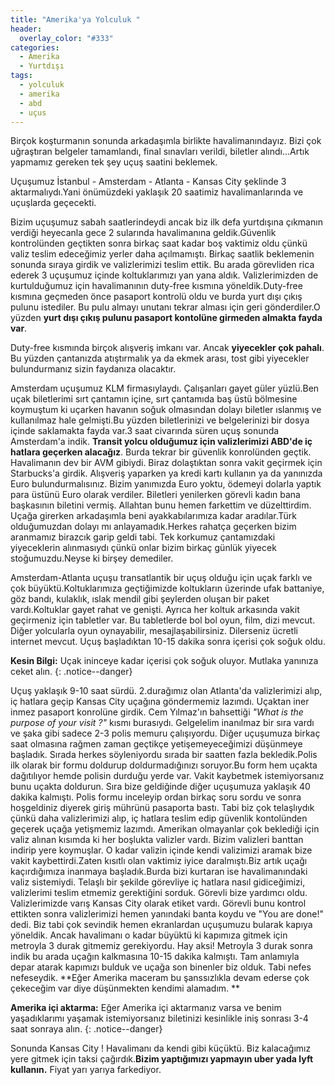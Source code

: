 ```yaml
---
title: "Amerika'ya Yolculuk "
header:
  overlay_color: "#333"
categories:
  - Amerika
  - Yurtdışı
tags:
  - yolculuk
  - amerika
  - abd
  - uçus
---
```


Birçok koşturmanın sonunda arkadaşımla birlikte havalimanındayız. Bizi çok uğraştıran belgeler tamamlandı, final sınavları verildi, biletler alındı...Artık yapmamız gereken tek şey uçuş saatini beklemek.

Uçuşumuz İstanbul - Amsterdam - Atlanta - Kansas City şeklinde 3 aktarmalıydı.Yani önümüzdeki yaklaşık 20 saatimiz havalimanlarında ve uçuşlarda geçecekti.

Bizim uçuşumuz sabah saatlerindeydi ancak biz ilk defa yurtdışına çıkmanın verdiği heyecanla gece 2 sularında havalimanına geldik.Güvenlik kontrolünden geçtikten sonra birkaç saat kadar boş vaktimiz oldu çünkü valiz teslim edeceğimiz yerler daha açılmamıştı. Birkaç saatlik beklemenin sonunda sıraya girdik ve valizlerimizi teslim ettik. Bu arada görevliden rica ederek 3 uçuşumuz içinde koltuklarımızı yan yana aldık. Valizlerimizden de kurtulduğumuz için havalimanının duty-free kısmına yöneldik.Duty-free kısmına geçmeden önce pasaport kontrolü oldu ve burda yurt dışı çıkış pulunu istediler. Bu pulu almayı unutanı tekrar alması için geri gönderdiler.O yüzden **yurt dışı çıkış pulunu pasaport kontolüne girmeden almakta fayda var**.

Duty-free kısmında birçok alışveriş imkanı var. Ancak **yiyecekler çok pahalı**. Bu yüzden çantanızda atıştırmalık ya da ekmek arası, tost gibi yiyecekler bulundurmanız sizin faydanıza olacaktır.

Amsterdam uçuşumuz KLM firmasıylaydı. Çalışanları gayet güler yüzlü.Ben uçak biletlerimi sırt çantamın içine, sırt çantamıda baş üstü bölmesine koymuştum ki uçarken havanın soğuk olmasından dolayı biletler ıslanmış ve kullanılmaz hale gelmişti.Bu yüzden biletlerinizi ve belgelerinizi bir dosya içinde saklamakta fayda var.3 saat civarında süren uçuş sonunda Amsterdam'a indik. **Transit yolcu olduğumuz için valizlerimizi ABD'de iç hatlara geçerken alacağız**. Burda tekrar bir güvenlik konrolünden geçtik. Havalimanın dev bir AVM gibiydi. Biraz dolaştıktan sonra vakit geçirmek için Starbucks'a girdik. Alışveriş yaparken ya kredi kartı kullanın ya da yanınızda Euro bulundurmalısınız. Bizim yanımızda Euro yoktu, ödemeyi dolarla yaptık para üstünü Euro olarak verdiler. Biletleri yenilerken görevli kadın bana başkasının biletini vermiş. Allahtan bunu hemen farkettim ve düzelttirdim. Uçağa girerken arkadaşımla beni ayakkabılarımıza kadar aradılar.Türk olduğumuzdan dolayı mı anlayamadık.Herkes rahatça geçerken bizim aranmamız birazcık garip geldi tabi. Tek korkumuz çantamızdaki yiyeceklerin alınmasıydı çünkü onlar bizim birkaç günlük yiyecek stoğumuzdu.Neyse ki birşey demediler.

Amsterdam-Atlanta uçuşu transatlantik bir uçuş olduğu için uçak farklı ve çok büyüktü.Koltuklarımıza geçtiğimizde koltukların üzerinde ufak battaniye, göz bandı, kulaklık, ıslak mendil gibi şeylerden oluşan bir paket vardı.Koltuklar gayet rahat ve genişti. Ayrıca her koltuk arkasında vakit geçirmeniz için tabletler var. Bu tabletlerde bol bol oyun, film, dizi mevcut. Diğer yolcularla oyun oynayabilir,
mesajlaşabilirsiniz. Dilerseniz ücretli internet mevcut. Uçuş başladıktan 10-15 dakika sonra içerisi çok soğuk oldu.

**Kesin Bilgi:** Uçak ininceye kadar içerisi çok soğuk oluyor. Mutlaka yanınıza ceket alın.
{: .notice--danger}

Uçuş yaklaşık 9-10 saat sürdü. 2.durağımız olan Atlanta'da valizlerimizi alıp, iç hatlara geçip Kansas City uçağına göndermemiz lazımdı. Uçaktan iner inmez pasaport konrolüne girdik. Cem Yılmaz'ın bahsettiği *"What is the purpose of your visit ?"* kısmı burasıydı. Gelgelelim inanılmaz bir sıra vardı ve şaka gibi sadece 2-3 polis memuru çalışıyordu. Diğer uçuşumuza birkaç saat olmasına rağmen zaman geçtikçe yetişemeyeceğimizi düşünmeye başladık. Sırada herkes söyleniyordu sırada bir saatten fazla bekledik.Polis ilk
olarak bir formu doldurup doldurmadığınızı soruyor.Bu form hem uçakta dağıtılıyor hemde polisin durduğu yerde var. Vakit kaybetmek istemiyorsanız bunu uçakta doldurun. Sıra bize geldiğinde diğer uçuşumuza yaklaşık 40 dakika kalmıştı. Polis formu inceleyip ordan birkaç soru sordu ve sonra hoşgeldiniz diyerek giriş mührünü pasaporta bastı. Tabi biz çok telaşlıydık çünkü daha valizlerimizi alıp, iç hatlara teslim edip güvenlik kontolünden geçerek uçağa yetişmemiz lazımdı. Amerikan olmayanlar çok beklediği için valiz alınan kısımda ki her boşlukta valizler vardı. Bizim valizleri banttan indirip yere koymuşlar. O kadar valizin içinde kendi valizimizi aramak bize vakit kaybettirdi.Zaten kısıtlı olan vaktimiz iyice daralmıştı.Biz artık uçağı kaçırdığımıza inanmaya başladık.Burda bizi kurtaran ise havalimanındaki valiz sistemiydi. Telaşlı bir şekilde görevliye iç hatlara nasıl gidiceğimizi, valizlerimi teslim etmemiz gerektiğini sorduk. Görevli bize yardımcı oldu. Valizlerimizde varış Kansas City olarak etiket vardı. Görevli bunu kontrol ettikten sonra valizlerimizi hemen yanındaki banta koydu ve "You are done!" dedi. Biz tabi çok sevindik hemen ekranlardan uçuşumuzu bularak kapıya yöneldik. Ancak havalimanı o kadar büyüktü ki kapımıza gitmek için metroyla 3 durak gitmemiz gerekiyordu. Hay aksi! Metroyla 3 durak sonra indik bu arada uçağın kalkmasına 10-15 dakika kalmıştı. Tam anlamıyla depar atarak kapımızı bulduk ve uçağa son binenler biz olduk. Tabi nefes nefeseydik. **Eğer Amerika maceram bu şanssızlıkla devam ederse çok çekeceğim var diye düşünmekten kendimi alamadım. **

**Amerika içi aktarma:** Eğer Amerika içi aktarmanız varsa ve benim yaşadıklarımı yaşamak istemiyorsanız biletinizi kesinlikle iniş sonrası 3-4 saat sonraya alın.
{: .notice--danger}

Sonunda Kansas City ! Havalimanı da kendi gibi küçüktü. Biz kalacağımız yere gitmek için taksi çağırdık.**Bizim yaptığımızı yapmayın uber yada lyft kullanın.** Fiyat yarı yarıya farkediyor.
